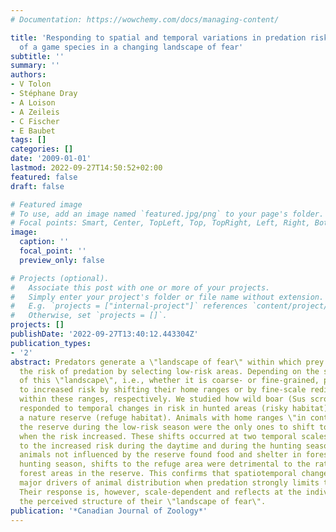 ```yaml
---
# Documentation: https://wowchemy.com/docs/managing-content/

title: 'Responding to spatial and temporal variations in predation risk: space use
  of a game species in a changing landscape of fear'
subtitle: ''
summary: ''
authors:
- V Tolon
- Stéphane Dray
- A Loison
- A Zeileis
- C Fischer
- E Baubet
tags: []
categories: []
date: '2009-01-01'
lastmod: 2022-09-27T14:50:52+02:00
featured: false
draft: false

# Featured image
# To use, add an image named `featured.jpg/png` to your page's folder.
# Focal points: Smart, Center, TopLeft, Top, TopRight, Left, Right, BottomLeft, Bottom, BottomRight.
image:
  caption: ''
  focal_point: ''
  preview_only: false

# Projects (optional).
#   Associate this post with one or more of your projects.
#   Simply enter your project's folder or file name without extension.
#   E.g. `projects = ["internal-project"]` references `content/project/deep-learning/index.md`.
#   Otherwise, set `projects = []`.
projects: []
publishDate: '2022-09-27T13:40:12.443304Z'
publication_types:
- '2'
abstract: Predators generate a \"landscape of fear\" within which prey can minimize
  the risk of predation by selecting low-risk areas. Depending on the spatial structure
  of this \"landscape\", i.e., whether it is coarse- or fine-grained, prey may respond
  to increased risk by shifting their home ranges or by fine-scale redistributions
  within these ranges, respectively. We studied how wild boar (Sus scrofa L., 1758)
  responded to temporal changes in risk in hunted areas (risky habitat) surrounding
  a nature reserve (refuge habitat). Animals with home ranges \"in contact\" with
  the reserve during the low-risk season were the only ones to shift toward the refuge
  when the risk increased. These shifts occurred at two temporal scales in response
  to the increased risk during the daytime and during the hunting season. Whereas
  animals not influenced by the reserve found food and shelter in forest during the
  hunting season, shifts to the refuge area were detrimental to the rather scarce
  forest areas in the reserve. This confirms that spatiotemporal changes in risk are
  major drivers of animal distribution when predation strongly limits their fitness.
  Their response is, however, scale-dependent and reflects at the individual level
  the perceived structure of their \"landscape of fear\".
publication: '*Canadian Journal of Zoology*'
---
```

